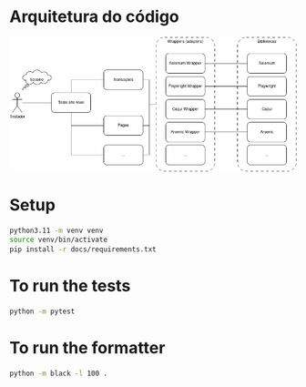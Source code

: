 # Arquitetura do código

![diagram](docs/arquitetura-codigo.png)

# Setup
```bash
python3.11 -m venv venv
source venv/bin/activate
pip install -r docs/requirements.txt
```

# To run the tests
```bash
python -m pytest
```

# To run the formatter
```bash
python -m black -l 100 .
```
